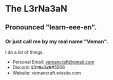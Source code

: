 # The L3rNa3aN
## Pronounced "learn-eee-en".
### Or just call me by my real name "Veman".

I do a lot of things.<br>

- Personal Email: vemancraft@gmail.com
- Discord: 𝕷3𝖗𝕹𝖆3𝖆𝕹#5508
- Website: vemancraft.wixsite.com

<!---blehblehbleh--->
